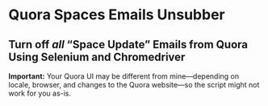 # Quora Spaces Emails Unsubber

## Turn off _all_ “Space Update” Emails from Quora Using Selenium and Chromedriver

**Important:** Your Quora UI may be different from mine—depending on locale, browser, and changes to the Quora website—so the script might not work for you as-is.
